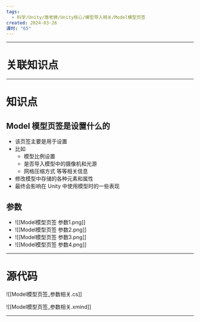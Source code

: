 ```yaml
---
tags:
  - 科学/Unity/唐老狮/Unity核心/模型导入相关/Model模型页签
created: 2024-03-26
课时: "65"
---
```


---
# 关联知识点



---
# 知识点

## Model 模型页签是设置什么的

- 该页签主要是用于设置
- 比如
	- 模型比例设置
	- 是否导入模型中的摄像机和光源
	- 网格压缩方式 等等相关信息
- 修改模型中存储的各种元素和属性
- 最终会影响在 Unity 中使用模型时的一些表现
## 参数

- ![[Model模型页签 参数1.png]]
- ![[Model模型页签 参数2.png]]
- ![[Model模型页签 参数3.png]]
- ![[Model模型页签 参数4.png]]

---
# 源代码

![[Model模型页签_参数相关.cs]]

![[Model模型页签_参数相关.xmind]]

---

